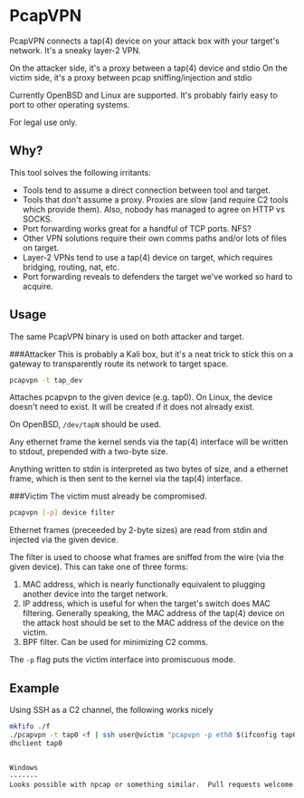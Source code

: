 PcapVPN
=======

PcapVPN connects a tap(4) device on your attack box with your target's network.
It's a sneaky layer-2 VPN.

On the attacker side, it's a proxy between a tap(4) device and stdio
On the victim side, it's a proxy  between pcap sniffing/injection and stdio

Currently OpenBSD and Linux are supported.  It's probably fairly easy to port
to other operating systems.

For legal use only.


Why?
----
This tool solves the following irritants:
- Tools tend to assume a direct connection between tool and target.
- Tools that don't assume a proxy.  Proxies are slow (and require C2 tools
  which provide them).  Also, nobody has managed to agree on HTTP vs SOCKS.
- Port forwarding works great for a handful of TCP ports.  NFS?
- Other VPN solutions require their own comms paths and/or lots of files on
  target.
- Layer-2 VPNs tend to use a tap(4) device on target, which requires bridging,
  routing, nat, etc.
- Port forwarding reveals to defenders the target we've worked so hard to
  acquire.


Usage
-----
The same PcapVPN binary is used on both attacker and target.

###Attacker
This is probably a Kali box, but it's a neat trick to stick this on a gateway
to transparently route its network to target space.

```sh
pcapvpn -t tap_dev
```
Attaches pcapvpn to the given device (e.g. tap0).  On Linux, the device doesn't
need to exist.  It will be created if it does not already exist.

On OpenBSD, `/dev/tapN` should be used.

Any ethernet frame the kernel sends via the tap(4) interface will be written to
stdout, prepended with a two-byte size.

Anything written to stdin is interpreted as two bytes of size, and a ethernet
frame, which is then sent to the kernel via the tap(4) interface.

###Victim
The victim must already be compromised.  

```sh
pcapvpn [-p] device filter
```

Ethernet frames (preceeded by 2-byte sizes) are read from stdin and injected
via the given device.

The filter is used to choose what frames are sniffed from the wire (via the
given device).  This can take one of three forms:
1. MAC address, which is nearly functionally equivalent to plugging another
   device into the target network.
2. IP address, which is useful for when the target's switch does MAC filtering.
   Generally speaking, the MAC address of the tap(4) device on the attack host
   should be set to the MAC address of the device on the victim.
3. BPF filter.  Can be used for minimizing C2 comms.

The `-p` flag puts the victim interface into promiscuous mode.


Example
-------
Using SSH as a C2 channel, the following works nicely
```sh
mkfifo ./f
./pcapvpn -t tap0 <f | ssh user@victim "pcapvpn -p eth0 $(ifconfig tap0 | grep ether | egrep  -o '[a-f0-9:]{17}')" >f
dhclient tap0


Windows
-------
Looks possible with npcap or something similar.  Pull requests welcome.
